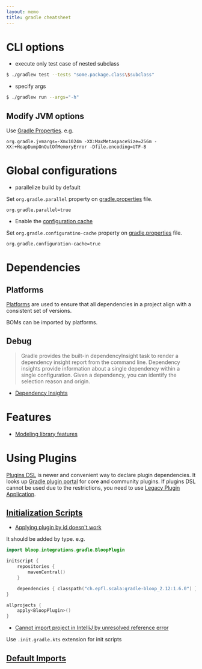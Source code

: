 ```yaml
---
layout: memo
title: gradle cheatsheet
---
```


# CLI options
- execute only test case of nested subclass
```sh
$ ./gradlew test --tests "some.package.class\$subclass"
```

- specify args
```sh
$ ./gradlew run --args="-h"
```

## Modify JVM options
Use [Gradle Properties](https://docs.gradle.org/current/userguide/build_environment.html). e.g.

```
org.gradle.jvmargs=-Xmx1024m -XX:MaxMetaspaceSize=256m -XX:+HeapDumpOnOutOfMemoryError -Dfile.encoding=UTF-8
```

# Global configurations
- parallelize build by default

Set `org.gradle.parallel` property on [gradle.properties](https://docs.gradle.org/current/userguide/build_environment.html#the_gradle_properties_file) file.
```
org.gradle.parallel=true
```

- Enable the [configuration cache](https://docs.gradle.org/current/userguide/performance.html#enable_configuration_cache)

Set `org.gradle.configuratino-cache` property on [gradle.properties](https://docs.gradle.org/current/userguide/build_environment.html#the_gradle_properties_file) file.
```
org.gradle.configuration-cache=true
```

# Dependencies
## Platforms
[Platforms](https://docs.gradle.org/current/userguide/platforms.html) are used to ensure that all dependencies in a project align with a consistent set of versions.

BOMs can be imported by platforms.

## Debug
> Gradle provides the built-in dependencyInsight task to render a dependency insight report from the command line. Dependency insights provide information about a single dependency within a single configuration. Given a dependency, you can identify the selection reason and origin.

- [Dependency Insights](https://docs.gradle.org/current/userguide/viewing_debugging_dependencies.html#dependency_insights)

# Features
- [Modeling library features](https://docs.gradle.org/current/userguide/feature_variants.html)

# Using Plugins
[Plugins DSL](https://docs.gradle.org/current/userguide/plugins.html#sec:plugins_block) is newer and convenient way to
declare plugin dependencies. It looks up [Gradle plugin portal](https://plugins.gradle.org/) for core and community plugins.
If plugins DSL cannot be used due to the restrictions, you need to use [Legacy Plugin Application](https://docs.gradle.org/current/userguide/plugins.html#sec:old_plugin_application).

## [Initialization Scripts](https://docs.gradle.org/current/userguide/init_scripts.html)
- [Applying plugin by id doesn't work](https://github.com/gradle/gradle/issues/1322)

It should be added by type. e.g.
```kotlin
import bloop.integrations.gradle.BloopPlugin

initscript {
    repositories {
        mavenCentral()
    }

    dependencies { classpath("ch.epfl.scala:gradle-bloop_2.12:1.6.0") }
}

allprojects {
    apply<BloopPlugin>()
}
```

- [Cannot import project in IntelliJ by unresolved reference error](https://github.com/gradle/gradle/issues/15946)

Use `.init.gradle.kts` extension for init scripts

## [Default Imports](https://docs.gradle.org/current/userguide/writing_build_scripts.html#script-default-imports)

